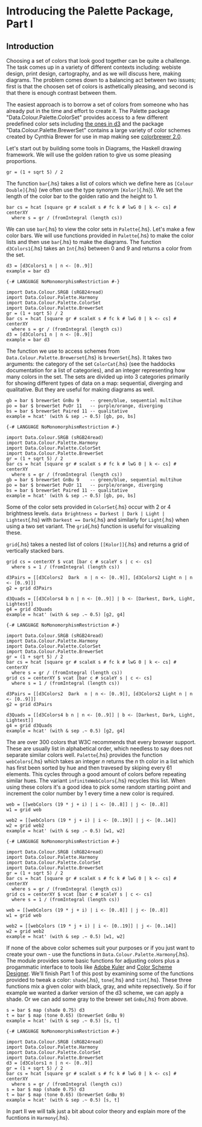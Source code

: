 Introducing the Palette Package, Part I
=======================================

Introduction
------------

Choosing a set of colors that look good together can be quite a
challenge. The task comes up in a variety of different contexts
including: webiste design, print design, cartography, and as we will
discuss here, making diagrams. The problem comes down to a balancing act
between two issues; first is that the choosen set of colors is
asthetically pleasing, and second is that there is enough contrast
between them.

The easiest approach is to borrow a set of colors from someone who has
already put in the time and effort to create it. The Palette package
"Data.Colour.Palette.ColorSet" provides access to a few different
predefined color sets including [the ones in
d3](https://github.com/mbostock/d3/wiki/Ordinal-Scales) and the package
"Data.Colour.Palette.BrewerSet" contains a large variety of color
schemes created by Cynthia Brewer for use in map making see [colorbrewer
2.0](http://colorbrewer2.org/).

Let's start out by building some tools in Diagrams, the Haskell drawing
framework. We will use the golden ration to give us some pleasing
proportions.

``` {.haskell}
gr = (1 + sqrt 5) / 2
```

The function `bar`{.hs} takes a list of colors which we define here as
`[Colour Double]`{.hs} (we often use the type synonym `[Kolor]`{.hs}).
We set the length of the color bar to the golden ratio and the height to
1.

``` {.haskell}
bar cs = hcat [square gr # scaleX s # fc k # lwG 0 | k <- cs] # centerXY
  where s = gr / (fromIntegral (length cs))
```

We can use `bar`{.hs} to view the color sets in `Palette`{.hs}. Let's
make a few color bars. We will use functions provided in `Palette`{.hs}
to make the color lists and then use `bar`{.hs} to make the diagrams.
The function `d3Colors1`{.hs} takes an `Int`{.hs} between 0 and 9 and
returns a color from the set.

``` {.haskell}
d3 = [d3Colors1 n | n <- [0..9]]
example = bar d3
```

``` {.diagram}
{-# LANGUAGE NoMonomorphismRestriction #-}

import Data.Colour.SRGB (sRGB24read)
import Data.Colour.Palette.Harmony
import Data.Colour.Palette.ColorSet
import Data.Colour.Palette.BrewerSet
gr = (1 + sqrt 5) / 2
bar cs = hcat [square gr # scaleX s # fc k # lwG 0 | k <- cs] # centerXY
  where s = gr / (fromIntegral (length cs))
d3 = [d3Colors1 n | n <- [0..9]]
example = bar d3
```

The function we use to access schemes from
`Data.Colour.Palette.Brewerset`{.hs} is `brewerSet`{.hs}. It takes two
arguments: the category of the set `ColorCat`{.hs} (see the haddocks
documentation for a list of categories), and an integer representing how
many colors in the set. The sets are divided up into 3 categories
primarily for showing different types of data on a map: sequential,
diverging and qualitative. But they are useful for making diagrams as
well.

``` {.haskell}
gb = bar $ brewerSet GnBu 9    -- green/blue, sequential multihue
po = bar $ brewerSet PuOr 11   -- purple/orange, diverging
bs = bar $ brewerSet Paired 11 -- qualitative
example = hcat' (with & sep .~ 0.5) [gb, po, bs]
```

``` {.diagram}
{-# LANGUAGE NoMonomorphismRestriction #-}

import Data.Colour.SRGB (sRGB24read)
import Data.Colour.Palette.Harmony
import Data.Colour.Palette.ColorSet
import Data.Colour.Palette.BrewerSet
gr = (1 + sqrt 5) / 2
bar cs = hcat [square gr # scaleX s # fc k # lwG 0 | k <- cs] # centerXY
  where s = gr / (fromIntegral (length cs))
gb = bar $ brewerSet GnBu 9    -- green/blue, sequential multihue
po = bar $ brewerSet PuOr 11   -- purple/orange, diverging
bs = bar $ brewerSet Paired 11 -- qualitative
example = hcat' (with & sep .~ 0.5) [gb, po, bs]
```

Some of the color sets provided in `ColorSet`{.hs} occur with 2 or 4
brightness levels.
`data Brightness = Darkest | Dark | Light | Lightest`{.hs} with
`Darkest == Dark`{.hs} and similarly for `Light`{.hs} when using a two
set variant. The `grid`{.hs} function is useful for visualizing these.

`grid`{.hs} takes a nested list of colors `[[Kolor]]`{.hs} and returns a
grid of vertically stacked bars.

``` {.haskell}
grid cs = centerXY $ vcat [bar c # scaleY s | c <- cs]
  where s = 1 / (fromIntegral (length cs))

d3Pairs = [[d3Colors2  Dark  n | n <- [0..9]], [d3Colors2 Light n | n <- [0..9]]]
g2 = grid d3Pairs

d3Quads = [[d3Colors4 b n | n <- [0..9]] | b <- [Darkest, Dark, Light, Lightest]]
g4 = grid d3Quads
example = hcat' (with & sep .~ 0.5) [g2, g4]
```

``` {.diagram}
{-# LANGUAGE NoMonomorphismRestriction #-}

import Data.Colour.SRGB (sRGB24read)
import Data.Colour.Palette.Harmony
import Data.Colour.Palette.ColorSet
import Data.Colour.Palette.BrewerSet
gr = (1 + sqrt 5) / 2
bar cs = hcat [square gr # scaleX s # fc k # lwG 0 | k <- cs] # centerXY
  where s = gr / (fromIntegral (length cs))
grid cs = centerXY $ vcat [bar c # scaleY s | c <- cs]
  where s = 1 / (fromIntegral (length cs))

d3Pairs = [[d3Colors2  Dark  n | n <- [0..9]], [d3Colors2 Light n | n <- [0..9]]]
g2 = grid d3Pairs

d3Quads = [[d3Colors4 b n | n <- [0..9]] | b <- [Darkest, Dark, Light, Lightest]]
g4 = grid d3Quads
example = hcat' (with & sep .~ 0.5) [g2, g4]
```

The are over 300 colors that W3C recommends that every browser support.
These are usually list in alphabetical order, which needless to say does
not separate similar colors well. `Palette`{.hs} provides the function
`webColors`{.hs} which takes an integer *n* returns the *n* th color in
a list which has first been sorted by hue and then travesed by skiping
every 61 elements. This cycles through a good amount of colors before
repeating similar hues. The variant `infiniteWebColors`{.hs} recycles
this list. When using these colors it's a good idea to pick some random
starting point and increment the color number by 1 every time a new
color is required.

``` {.haskell}
web = [[webColors (19 * j + i) | i <- [0..8]] | j <- [0..8]]
w1 = grid web

web2 = [[webColors (19 * j + i) | i <- [0..19]] | j <- [0..14]]
w2 = grid web2
example = hcat' (with & sep .~ 0.5) [w1, w2]
```

``` {.diagram}
{-# LANGUAGE NoMonomorphismRestriction #-}

import Data.Colour.SRGB (sRGB24read)
import Data.Colour.Palette.Harmony
import Data.Colour.Palette.ColorSet
import Data.Colour.Palette.BrewerSet
gr = (1 + sqrt 5) / 2
bar cs = hcat [square gr # scaleX s # fc k # lwG 0 | k <- cs] # centerXY
  where s = gr / (fromIntegral (length cs))
grid cs = centerXY $ vcat [bar c # scaleY s | c <- cs]
  where s = 1 / (fromIntegral (length cs))

web = [[webColors (19 * j + i) | i <- [0..8]] | j <- [0..8]]
w1 = grid web

web2 = [[webColors (19 * j + i) | i <- [0..19]] | j <- [0..14]]
w2 = grid web2
example = hcat' (with & sep .~ 0.5) [w1, w2]
```

If none of the above color schemes suit your purposes or if you just
want to create your own - use the functions in
`Data.Colour.Palette.Harmony`{.hs}. The module provides some basic
functions for adjusting colors plus a progammatic interface to tools
like [Adobe Kuler](https://kuler.adobe.com/create/color-wheel/) and
[Color Scheme Designer](http://colorschemedesigner.com/). We'll finish
Part 1 of this post by examining some of the functions provided to tweak
a color: `shade`{.hs}, `tone`{.hs} and `tint`{.hs}. These three
functions mix a given color with black, gray, and white repsectively. So
if for example we wanted a darker version of the d3 scheme, we can apply
a shade. Or we can add some gray to the brewer set `GnBu`{.hs} from
above.

``` {.haskell}
s = bar $ map (shade 0.75) d3
t = bar $ map (tone 0.65) (brewerSet GnBu 9)
example = hcat' (with & sep .~ 0.5) [s, t]
```

``` {.diagram}
{-# LANGUAGE NoMonomorphismRestriction #-}

import Data.Colour.SRGB (sRGB24read)
import Data.Colour.Palette.Harmony
import Data.Colour.Palette.ColorSet
import Data.Colour.Palette.BrewerSet
d3 = [d3Colors1 n | n <- [0..9]]
gr = (1 + sqrt 5) / 2
bar cs = hcat [square gr # scaleX s # fc k # lwG 0 | k <- cs] # centerXY
  where s = gr / (fromIntegral (length cs))
s = bar $ map (shade 0.75) d3
t = bar $ map (tone 0.65) (brewerSet GnBu 9)
example = hcat' (with & sep .~ 0.5) [s, t]
```

In part II we will talk just a bit about color theory and explain more
of the fucntions in `Harmony`{.hs}.